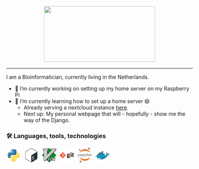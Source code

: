 <div id="header" align="center">
  <img src="https://media.giphy.com/media/Nx0rz3jtxtEre/giphy.gif" width="300" height=150/>
</div>

----

I am a Bioinformatician, currently living in the Netherlands.

- 🔭 I’m currently working on setting up my home server on my Raspberry Pi
- 🌱 I’m currently learning how to set up a home server :smile:
  - Already serving a nextcloud instance [here](https://cloud.papanikos.me).
  - Next up: My personal webpage that will - hopefully - show me the way of the Django.


### 🛠️ Languages, tools, technologies

<div>
    <img src="https://github.com/devicons/devicon/blob/master/icons/python/python-original.svg" title="Python" alt="Python" width="40" height="40"/>&nbsp;
    <img src="https://github.com/devicons/devicon/blob/master/icons/bash/bash-original.svg" title="Bash" alt="Bash" width="40" height="40"/>&nbsp;
    <img src="https://github.com/devicons/devicon/blob/master/icons/vim/vim-original.svg" title="Vim" alt="Vim" width="40" height="40"/>&nbsp;
    <img src="https://github.com/devicons/devicon/blob/master/icons/git/git-original-wordmark.svg" title="Git" alt="Git" width="40" height="40"/>&nbsp;
    <img src="https://github.com/devicons/devicon/blob/master/icons/jupyter/jupyter-original-wordmark.svg" title="Jupyter" alt="Jupyter" width="40" height="40"/>&nbsp;
    <img src="https://github.com/devicons/devicon/blob/master/icons/docker/docker-original.svg" title="Docker" alt="Docker" width="40" height="40"/>
 </div>
 
